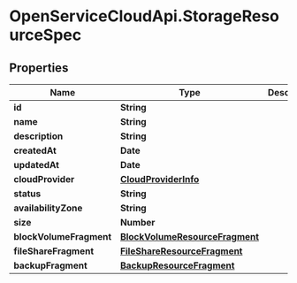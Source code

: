 # OpenServiceCloudApi.StorageResourceSpec

## Properties

Name | Type | Description | Notes
------------ | ------------- | ------------- | -------------
**id** | **String** |  | [optional] 
**name** | **String** |  | [optional] 
**description** | **String** |  | [optional] 
**createdAt** | **Date** |  | [optional] 
**updatedAt** | **Date** |  | [optional] 
**cloudProvider** | [**CloudProviderInfo**](CloudProviderInfo.md) |  | [optional] 
**status** | **String** |  | [optional] 
**availabilityZone** | **String** |  | [optional] 
**size** | **Number** |  | [optional] 
**blockVolumeFragment** | [**BlockVolumeResourceFragment**](BlockVolumeResourceFragment.md) |  | [optional] 
**fileShareFragment** | [**FileShareResourceFragment**](FileShareResourceFragment.md) |  | [optional] 
**backupFragment** | [**BackupResourceFragment**](BackupResourceFragment.md) |  | [optional] 


